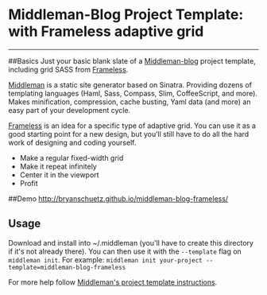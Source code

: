 # Middleman-Blog Project Template: with Frameless adaptive grid
------

##Basics
Just your basic blank slate of a [Middleman-blog](http://middlemanapp.com/blogging/) project template, including grid SASS from [Frameless](http://framelessgrid.com/).

[Middleman](http://middlemanapp.com/) is a static site generator based on Sinatra. Providing dozens of templating languages (Haml, Sass, Compass, Slim, CoffeeScript, and more). Makes minification, compression, cache busting, Yaml data (and more) an easy part of your development cycle.

[Frameless](http://framelessgrid.com/) is an idea for a specific type of adaptive grid. You can use it as a good starting point for a new design, but you’ll still have to do all the hard work of designing and coding yourself.
* Make a regular fixed-width grid
* Make it repeat infinitely
* Center it in the viewport
* Profit

##Demo
http://bryanschuetz.github.io/middleman-blog-frameless/

## Usage

Download and install into ~/.middleman (you'll have to create this directory if it's not already there). You can then use it with the `--template` flag on `middleman init`. For example: `middleman init your-project --template=middleman-blog-frameless`

For more help follow [Middleman's project template instructions](http://middlemanapp.com/getting-started/welcome/).